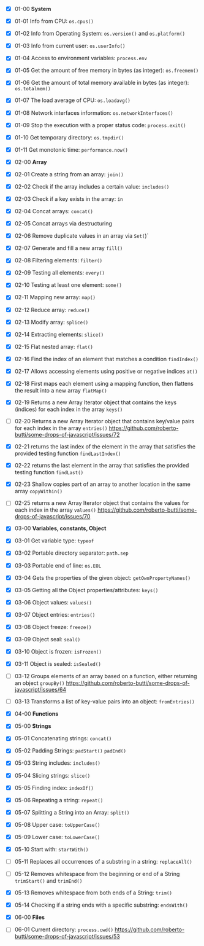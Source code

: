 - [x] 01-00 **System**
- [x] 01-01 Info from CPU: `os.cpus()`
- [x] 01-02 Info from Operating System: `os.version()` and `os.platform()`
- [x] 01-03 Info from current user: `os.userInfo()`
- [x] 01-04 Access to environment variables: `process.env`
- [x] 01-05 Get the amount of free memory in bytes (as integer): `os.freemem()`
- [x] 01-06 Get the amount of total memory available in bytes (as integer): `os.totalmem()`
- [x] 01-07 The load average of CPU: `os.loadavg()`
- [x] 01-08 Network interfaces information: `os.networkInterfaces()`
- [x] 01-09 Stop the execution with a proper status code: `process.exit()`
- [x] 01-10 Get temporary directory: `os.tmpdir()`
- [x] 01-11 Get monotonic time: `performance.now()`

- [x] 02-00 **Array**
- [x] 02-01 Create a string from an array: `join()`
- [x] 02-02 Check if the array includes a certain value: `includes()`
- [x] 02-03 Check if a key exists in the array: `in`
- [x] 02-04 Concat arrays: `concat()`
- [x] 02-05 Concat arrays via destructuring
- [x] 02-06 Remove duplicate values in an array via `Set(`)`
- [x] 02-07 Generate and fill a new array `fill()`
- [x] 02-08 Filtering elements: `filter()`
- [x] 02-09 Testing all elements: `every()`
- [x] 02-10 Testing at least one element: `some()`
- [x] 02-11 Mapping new array: `map()`
- [x] 02-12 Reduce array: `reduce()`
- [x] 02-13 Modify array: `splice()`
- [x] 02-14 Extracting elements: `slice()`
- [x] 02-15 Flat nested array: `flat()`
- [x] 02-16 Find the index of an element that matches a condition `findIndex()`
- [x] 02-17 Allows accessing elements using positive or negative indices `at()`
- [x] 02-18 First maps each element using a mapping function, then flattens the result into a new array `flatMap()`
- [x] 02-19 Returns a new Array Iterator object that contains the keys (indices) for each index in the array `keys()`
- [ ] 02-20 Returns a new Array Iterator object that contains key/value pairs for each index in the array `entries()` https://github.com/roberto-butti/some-drops-of-javascript/issues/72
- [x] 02-21 returns the last index of the element in the array that satisfies the provided testing function `findLastIndex()`
- [x] 02-22 returns the last element in the array that satisfies the provided testing function `findLast()`
- [x] 02-23 Shallow copies part of an array to another location in the same array `copyWithin()`
- [ ] 02-25 returns a new Array Iterator object that contains the values for each index in the array `values()`  https://github.com/roberto-butti/some-drops-of-javascript/issues/70

- [x] 03-00 **Variables, constants, Object**
- [x] 03-01 Get variable type: `typeof`
- [x] 03-02 Portable directory separator: `path.sep`
- [x] 03-03 Portable end of line: `os.EOL`
- [x] 03-04 Gets the properties of the given object: `getOwnPropertyNames()`
- [x] 03-05 Getting all the Object properties/attributes: `keys()`
- [x] 03-06 Object values: `values()`
- [x] 03-07 Object entries: `entries()`
- [x] 03-08 Object freeze: `freeze()`
- [x] 03-09 Object seal: `seal()`
- [x] 03-10 Object is frozen: `isFrozen()`
- [x] 03-11 Object is sealed: `isSealed()`
- [ ] 03-12 Groups elements of an array based on a function, either returning an object `groupBy()` https://github.com/roberto-butti/some-drops-of-javascript/issues/64
- [ ] 03-13 Transforms a list of key-value pairs into an object: `fromEntries()`

- [x] 04-00 **Functions**

- [x] 05-00 **Strings**
- [x] 05-01 Concatenating strings: `concat()`
- [x] 05-02 Padding Strings: `padStart()` `padEnd()`
- [x] 05-03 String includes: `includes()`
- [x] 05-04 Slicing strings: `slice()`
- [x] 05-05 Finding index: `indexOf()`
- [x] 05-06 Repeating a string: `repeat()`
- [x] 05-07 Splitting a String into an Array: `split()`
- [x] 05-08 Upper case: `toUpperCase()`
- [x] 05-09 Lower case: `toLowerCase()`
- [x] 05-10 Start with: `startWith()`
- [ ] 05-11 Replaces all occurrences of a substring in a string: `replaceAll()`
- [ ] 05-12 Removes whitespace from the beginning or end of a String `trimStart()` and `trimEnd()`
- [x] 05-13 Removes whitespace from both ends of a String: `trim()`
- [x] 05-14 Checking if a string ends with a specific substring: `endsWith()`

- [x] 06-00 **Files**
- [ ] 06-01 Current directory: `process.cwd()` https://github.com/roberto-butti/some-drops-of-javascript/issues/53
